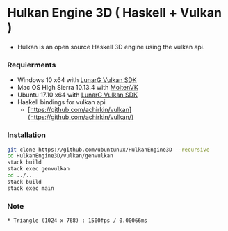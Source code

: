 # Hulkan Engine 3D ( Haskell + Vulkan )
  * Hulkan is an open source Haskell 3D engine using the vulkan api.  
    
### Requierments
  * Windows 10 x64 with [LunarG Vulkan SDK](https://www.lunarg.com/vulkan-sdk/)
  * Mac OS High Sierra 10.13.4 with [MoltenVK](https://github.com/KhronosGroup/MoltenVK)
  * Ubuntu 17.10 x64 with [LunarG Vulkan SDK](https://www.lunarg.com/vulkan-sdk/)
  * Haskell bindings for vulkan api
    * [https://github.com/achirkin/vulkan](https://github.com/achirkin/vulkan/)
  
### Installation
```bash
git clone https://github.com/ubuntunux/HulkanEngine3D --recursive
cd HulkanEngine3D/vulkan/genvulkan
stack build
stack exec genvulkan
cd ../..
stack build
stack exec main
```

### Note
    * Triangle (1024 x 768) : 1500fps / 0.00066ms
